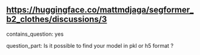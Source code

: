 ## https://huggingface.co/mattmdjaga/segformer_b2_clothes/discussions/3

contains_question: yes

question_part: Is it possible to find your model in pkl or h5 format ?